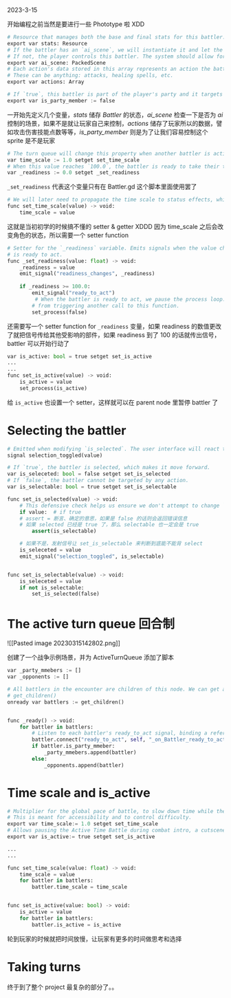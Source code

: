 2023-3-15

开始编程之前当然是要进行一些 Phototype 啦 XDD

```python
# Resource that manages both the base and final stats for this battler.
export var stats: Resource
# If the battler has an `ai_scene`, we will instantiate it and let the AI make decisions.
# If not, the player controls this battler. The system should allow for ally AIs.
export var ai_scene: PackedScene
# Each action's data stored in this array represents an action the battler can perform.
# These can be anything: attacks, healing spells, etc.
export var actions: Array

# If `true`, this battler is part of the player's party and it targets enemy units
export var is_party_member := false
```

一开始先定义几个变量，*stats* 储存 *Battler* 的状态，*ai_scene* 检查一下是否为 *ai* 控制的场景，如果不是就让玩家自己来控制，*actions* 储存了玩家所以的数据，譬如攻击伤害技能点数等等，*is_party_member* 则是为了让我们容易控制这个 sprite 是不是玩家

```python
# The turn queue will change this property when another battler is acting.
var time_scale := 1.0 setget set_time_scale
# When this value reaches `100.0`, the battler is ready to take their turn.
var _readiness := 0.0 setget _set_readiness
```

`_set_readiness` 代表这个变量只有在 Battler.gd 这个脚本里面使用罢了

```python
# We will later need to propagate the time scale to status effects, which is why we use a setter function.
func set_time_scale(value) -> void:
	time_scale = value
```

这就是当初初学的时候搞不懂的 setter & getter XDDD 因为 time_scale 之后会改变角色的状态，所以需要一个 setter function

```python
# Setter for the `_readiness` variable. Emits signals when the value changes and when the battler
# is ready to act.
func _set_readiness(value: float) -> void:
	_readiness = value
	emit_signal("readiness_changes", _readiness)
	
	if _readiness >= 100.0:
		emit_signal("ready_to_act")
		 # When the battler is ready to act, we pause the process loop. Doing so prevents _process 
		# from triggering another call to this function.
		set_process(false)
```

还需要写一个 setter function for `_readiness` 变量，如果 readiness 的数值更改了就把信号传给其他受影响的部件，如果 readiness 到了 100 的话就传出信号，battler 可以开始行动了

```python
var is_active: bool = true setget set_is_active
...
...
func set_is_active(value) -> void:
	is_active = value
	set_process(is_active)
```

给 `is_active` 也设置一个 setter，这样就可以在 parent node 里暂停 battler 了

# Selecting the battler

```python
# Emitted when modifying `is_selected`. The user interface will react to this for player-controlled battlers.
signal selection_toggled(value)

# If `true`, the battler is selected, which makes it move forward.
var is_seleceted: bool = false setget set_is_selected
# If `false`, the battler cannot be targeted by any action.
var is_selectable: bool = true setget set_is_selectable
```

```python
func set_is_selected(value) -> void:
	# This defensive check helps us ensure we don't attempt to change `is_selected` if the battler isn't selectable.
	if value:  # if true
	# assert = 断言、确定的意思，如果是 false 的话则会返回错误信息
	# 如果 selected 已经是 true 了，那么 selectable 也一定会是 true
		assert(is_selectable)

	# 如果不是，发射信号让 set_is_selectable 来判断到底能不能背 select
	is_seleceted = value
	emit_signal("selection_toggled", is_selectable)


func set_is_selectable(value) -> void:
	is_seleceted = value
	if not is_selectable:
		set_is_selected(false)
```

# The active turn queue  回合制

![[Pasted image 20230315142802.png]]

创建了一个战争示例场景，并为 ActiveTurnQueue 添加了脚本

```python
var _party_mmebers := []
var _opponents := []

# All battlers in the encounter are children of this node. We can get a list of all of them with
# get_children()
onready var battlers := get_children()


func _ready() -> void:
	for battler in battlers:
		# Listen to each battler's ready_to_act signal, binding a reference to the battler to the callback.
		battler.connect("ready_to_act", self, "_on_Battler_ready_to_act", [battler])
		if battler.is_party_mmeber:
			_party_mmebers.append(battler)
		else:
			_opponents.append(battler)
```

# Time scale and is_active

```python
# Multiplier for the global pace of battle, to slow down time while the player is making decisions.
# This is meant for accessibility and to control difficulty.
export var time_scale:= 1.0 setget set_time_scale
# Allows pausing the Active Time Battle during combat intro, a cutscene, or combat end.
export var is_active:= true setget set_is_active

...
...

func set_time_scale(value: float) -> void:
	time_scale = value
	for battler in battlers:
		battler.time_scale = time_scale


func set_is_active(value: bool) -> void:
	is_active = value
	for battler in battlers:
		battler.is_active = is_active
```

轮到玩家的时候就把时间放慢，让玩家有更多的时间做思考和选择

# Taking turns 
终于到了整个 project 最复杂的部分了。。

